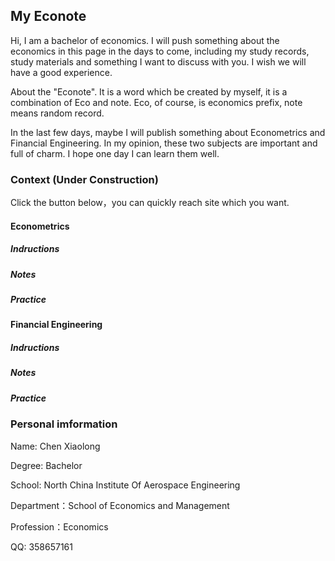 ## My Econote

Hi, I am a bachelor of economics. I will push something about the economics in this page in the days to come, including my study records, study materials and something I want to discuss with you. I wish we will have a good experience.

About the "Econote". It is a word which be created by myself, it is a combination of Eco and note. Eco, of course, is economics prefix, note means random record. 

In the last few days, maybe I will publish something about Econometrics and Financial Engineering. In my opinion, these two subjects are important and full of charm. I hope one day I can learn them well.

### Context (Under Construction)

Click the button below，you can quickly reach site which you want.

#### Econometrics

##### Indructions

##### Notes

##### Practice

#### Financial Engineering

##### Indructions

##### Notes

##### Practice

### Personal imformation
Name: Chen Xiaolong

Degree: Bachelor

School: North China Institute Of Aerospace Engineering

Department：School of Economics and Management

Profession：Economics

QQ: 358657161

